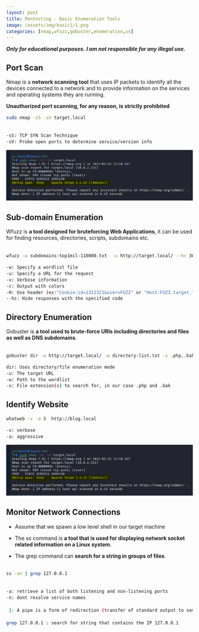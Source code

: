 ```yaml
---
layout: post
title: Pentesting - Basic Enumeration Tools
image: /assets/img/basic1/1.png
categories: [nmap,wfuzz,gobuster,enumeration,ss]
---
```


***Only for educational purposes.***
***I am not responsible for any illegal use.***


## Port Scan

Nmap is a **network scanning tool** that uses IP packets to identify all the devices connected to a network and to provide information on the services and operating systems they are running.

**Unauthorized port scanning, for any reason, is strictly prohibited**

```bash
sudo nmap -sS -sV target.local
```

```bash

-sS: TCP SYN Scan Technique
-sV: Probe open ports to determine service/version info

```

![image](/assets/img/basic1/1.png)

## Sub-domain Enumeration

Wfuzz is **a tool designed for bruteforcing Web Applications**, it can be used for finding resources, directories, scripts, subdomains etc.

```bash

wfuzz -w subdomains-top1mil-110000.txt  -u http://target.local/ --hc 301 -v -c -H "Host:FUZZ.target.local"

```

```bash
-w: Specify a wordlist file
-u: Specify a URL for the request
-v: Verbose information
-c: Output with colors
-H: Use header (ex:"Cookie:id=1312321&user=FUZZ" or "Host:FUZZ.target.local")
--hc: Hide responses with the specified code
```

## Directory Enumeration

Gobuster is **a tool used to brute-force URIs including directories and files as well as DNS subdomains**.

```bash

gobuster dir -u http://target.local/ -w directory-list.txt -x .php,.bak

```

```bash
dir: Uses directory/file enumeration mode
-u: The target URL
-w: Path to the wordlist
-x: File extension(s) to search for, in our case .php and .bak
```

## Identify Website

```bash
whatweb -v -a 3  http://blog.local
```

```bash
-v: verbose
-a: aggressive
```

![image](/assets/img/basic1/1.png)


## Monitor Network Connections

- Assume that we spawn a low level shell in our target machine

- The ss command is **a tool that is used for displaying network socket related information on a Linux system**.

- The grep command can **search for a string in groups of files**.

```bash

ss -an | grep 127.0.0.1

```

```bash

-a: retrieve a list of both listening and non-listening ports
-n: dont resolve service names

 |: A pipe is a form of redirection (transfer of standard output to some other destination) that is used in Linux and other Unix-like operating systems to send the output of one command/program/process to another command/program/process for further processing.

grep 127.0.0.1 : search for string that contains the IP 127.0.0.1
```


